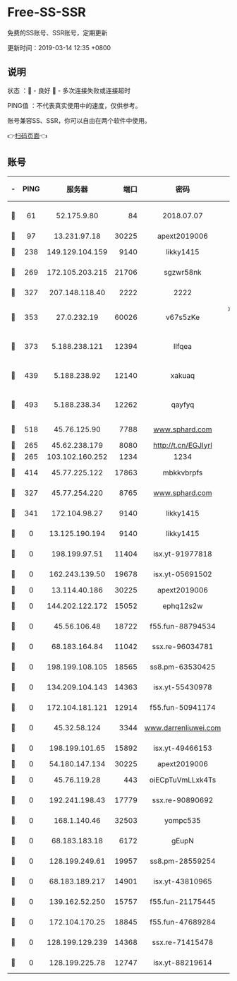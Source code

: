 # Free-SS-SSR

免费的SS账号、SSR账号，定期更新

更新时间：2019-03-14 12:35 +0800

## 说明

状态     ：🙂 - 良好 🙁 - 多次连接失败或连接超时

PING值   ：不代表真实使用中的速度，仅供参考。

账号兼容SS、SSR，你可以自由在两个软件中使用。

👉[扫码页面](https://liesauer.github.io/Free-SS-SSR/)👈

## 账号

|-|PING|服务器|端口|密码|加密方式|区域|
|:----:|:----:|:-----:|-----:|:----:|:----:|:----:|
|🙂|61|52.175.9.80|84|2018.07.07|chacha20-ietf-poly1305|HK|
|🙂|97|13.231.97.18|30225|apext2019006|chacha20|JP|
|🙂|238|149.129.104.159|9140|likky1415|aes-256-cfb|HK|
|🙂|269|172.105.203.215|21706|sgzwr58nk|aes-256-cfb|JP|
|🙂|327|207.148.118.40|2222|2222|aes-256-cfb|SG|
|🙂|353|27.0.232.19|60026|v67s5zKe|xchacha20-ietf-poly1305|HK|
|🙂|373|5.188.238.121|12394|llfqea|chacha20-ietf-poly1305|BR|
|🙂|439|5.188.238.92|12140|xakuaq|chacha20-ietf-poly1305|BR|
|🙂|493|5.188.238.34|12262|qayfyq|chacha20-ietf-poly1305|BR|
|🙂|518|45.76.125.90|7788|www.sphard.com|aes-256-cfb|AU|
|🙂|265|45.62.238.179|8080|http://t.cn/EGJIyrl|rc4-md5|CA|
|🙂|265|103.102.160.252|1234|1234|rc4-md5|JP|
|🙂|414|45.77.225.122|17863|mbkkvbrpfs|aes-256-cfb|GB|
|🙁|327|45.77.254.220|8765|www.sphard.com|aes-256-cfb|SG|
|🙁|341|172.104.98.27|9140|likky1415|aes-256-cfb|JP|
|🙁|0|13.125.190.194|9140|likky1415|aes-256-cfb|KR|
|🙁|0|198.199.97.51|11404|isx.yt-91977818|aes-256-cfb|US|
|🙁|0|162.243.139.50|19678|isx.yt-05691502|aes-256-cfb|US|
|🙁|0|13.114.40.186|30225|apext2019006|chacha20|JP|
|🙁|0|144.202.122.172|15052|ephq12s2w|aes-256-cfb|US|
|🙁|0|45.56.106.48|18722|f55.fun-88794534|aes-256-cfb|US|
|🙁|0|68.183.164.84|11042|ssx.re-96034781|aes-256-cfb|US|
|🙁|0|198.199.108.105|18565|ss8.pm-63530425|aes-256-cfb|US|
|🙁|0|134.209.104.143|14363|isx.yt-55430978|aes-256-cfb|SG|
|🙁|0|172.104.181.121|12914|f55.fun-50941174|aes-256-cfb|SG|
|🙁|0|45.32.58.124|3344|www.darrenliuwei.com|aes-256-cfb|JP|
|🙁|0|198.199.101.65|15892|isx.yt-49466153|aes-256-cfb|US|
|🙁|0|54.180.147.134|30225|apext2019006|chacha20|KR|
|🙁|0|45.76.119.28|443|oiECpTuVmLLxk4Ts|aes-256-cfb|AU|
|🙁|0|192.241.198.43|17779|ssx.re-90890692|aes-256-cfb|US|
|🙁|0|168.1.140.46|32503|yompc535|aes-256-cfb|AU|
|🙁|0|68.183.183.18|6172|gEupN|aes-256-cfb|SG|
|🙁|0|128.199.249.61|19957|ss8.pm-28559254|aes-256-cfb|SG|
|🙁|0|68.183.189.217|14901|isx.yt-43810965|aes-256-cfb|SG|
|🙁|0|139.162.52.250|15757|f55.fun-21175445|aes-256-cfb|SG|
|🙁|0|172.104.170.25|18845|f55.fun-47689284|aes-256-cfb|SG|
|🙁|0|128.199.129.239|14368|ssx.re-71415478|aes-256-cfb|SG|
|🙁|0|128.199.225.78|12747|isx.yt-88219614|aes-256-cfb|SG|
